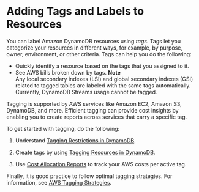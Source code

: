 # Adding Tags and Labels to Resources<a name="Tagging"></a>

 You can label Amazon DynamoDB resources using *tags*\. Tags let you categorize your resources in different ways, for example, by purpose, owner, environment, or other criteria\. Tags can help you do the following: 
+  Quickly identify a resource based on the tags that you assigned to it\. 
+  See AWS bills broken down by tags\. 
**Note**  
 Any local secondary indexes \(LSI\) and global secondary indexes \(GSI\) related to tagged tables are labeled with the same tags automatically\. Currently, DynamoDB Streams usage cannot be tagged\. 

 Tagging is supported by AWS services like Amazon EC2, Amazon S3, DynamoDB, and more\. Efficient tagging can provide cost insights by enabling you to create reports across services that carry a specific tag\. 

 To get started with tagging, do the following: 

1.  Understand [Tagging Restrictions in DynamoDB](TaggingRestrictions.md)\. 

1.  Create tags by using [Tagging Resources in DynamoDB](Tagging.Operations.md)\. 

1.  Use [Cost Allocation Reports](CostAllocationReports.md) to track your AWS costs per active tag\. 

 Finally, it is good practice to follow optimal tagging strategies\. For information, see [AWS Tagging Strategies](https://d0.awsstatic.com/aws-answers/AWS_Tagging_Strategies.pdf)\. 